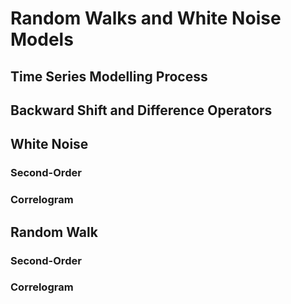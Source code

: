# Random Walks and White Noise Models
## Time Series Modelling Process
## Backward Shift and Difference Operators
## White Noise
### Second-Order
### Correlogram
## Random Walk
### Second-Order
### Correlogram